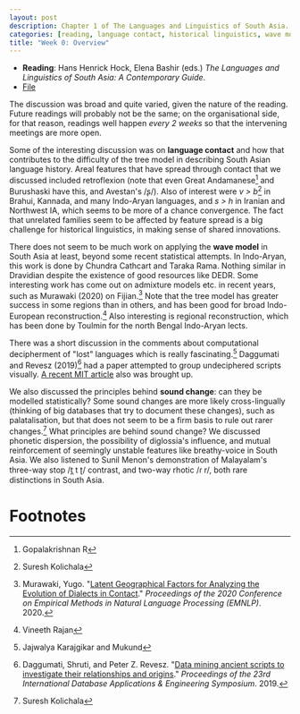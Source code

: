 ```yaml
---
layout: post
description: Chapter 1 of The Languages and Linguistics of South Asia.
categories: [reading, language contact, historical linguistics, wave model]
title: "Week 0: Overview"
---
```


* **Reading**: Hans Henrick Hock, Elena Bashir (eds.) *The Languages and Linguistics of South Asia: A Contemporary Guide*.
* [File](https://drive.google.com/file/d/19maVuVP7XyIj21PALtmKi1ctEycO5cW2/view?usp=sharing) 

The discussion was broad and quite varied, given the nature of the reading. Future readings will probably not be the same; on the organisational side, for that reason, readings well happen *every 2 weeks* so that the intervening meetings are more open.

Some of the interesting discussion was on **language contact** and how that contributes to the difficulty of the tree model in describing South Asian language history. Areal features that have spread through contact that we discussed included retroflexion (note that even Great Andamanese[^1] and Burushaski have this, and Avestan's /ʂ/). Also of interest were *v > b*[^2] in Brahui, Kannada, and many Indo-Aryan languages, and *s > h* in Iranian and Northwest IA, which seems to be more of a chance convergence. The fact that unrelated families seem to be affected by feature spread is a big challenge for historical linguistics, in making sense of shared innovations.

There does not seem to be much work on applying the **wave model** in South Asia at least, beyond some recent statistical attempts. In Indo-Aryan, this work is done by Chundra Cathcart and Taraka Rama. Nothing similar in Dravidian despite the existence of good resources like DEDR. Some interesting work has come out on admixture models etc. in recent years, such as Murawaki (2020) on Fijian.[^murawaki] Note that the tree model has greater success in some regions than in others, and has been good for broad Indo-European reconstruction.[^4] Also interesting is regional reconstruction, which has been done by Toulmin for the north Bengal Indo-Aryan lects.

There was a short discussion in the comments about computational decipherment of "lost" languages which is really fascinating.[^5] Daggumati and Revesz (2019)[^daggumati] had a paper attempted to group undeciphered scripts visually. [A recent MIT article](https://news.mit.edu/2020/translating-lost-languages-using-machine-learning-1021) also was brought up.

We also discussed the principles behind **sound change**: can they be modelled statistically? Some sound changes are more likely cross-lingually (thinking of big databases that try to document these changes), such as palatalisation, but that does not seem to be a firm basis to rule out rarer changes.[^2] What principles are behind sound change? We discussed phonetic dispersion, the possibility of diglossia's influence, and mutual reinforcement of seemingly unstable features like breathy-voice in South Asia. We also listened to Sunil Menon's demonstration of Malayalam's three-way stop /t̪ t ʈ/ contrast, and two-way rhotic /ɾ r/, both rare distinctions in South Asia.

# Footnotes

[^1]: Gopalakrishnan R
[^2]: Suresh Kolichala
[^murawaki]: Murawaki, Yugo. "[Latent Geographical Factors for Analyzing the Evolution of Dialects in Contact](https://www.aclweb.org/anthology/2020.emnlp-main.69.pdf)." *Proceedings of the 2020 Conference on Empirical Methods in Natural Language Processing (EMNLP)*. 2020.
[^4]: Vineeth Rajan
[^5]: Jajwalya Karajgikar and Mukund
[^daggumati]: Daggumati, Shruti, and Peter Z. Revesz. "[Data mining ancient scripts to investigate their relationships and origins](http://cse.unl.edu/~revesz/papers/IDEAS19-a26.pdf)." *Proceedings of the 23rd International Database Applications & Engineering Symposium*. 2019.